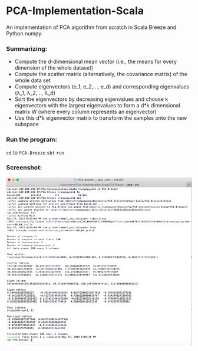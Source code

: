 # PCA-Implementation-Scala

An implementation of PCA algorithm from scratch in Scala Breeze and Python numpy. 

### Summarizing:

* Compute the d-dimensional mean vector (i.e., the means for every dimension of the whole dataset)
* Compute the scatter matrix (alternatively, the covariance matrix) of the whole data set
* Compute eigenvectors (e_1, e_2,..., e_d) and corresponding eigenvalues (λ_1, λ_2,..., λ_d)
* Sort the eigenvectors by decreasing eigenvalues and choose k eigenvectors with the largest eigenvalues to form a d\*k dimensional matrix W (where every column represents an eigenvector)
* Use this d\*k eigenvector matrix to transform the samples onto the new subspace

### Run the program:
`cd` to `PCA-Breeze`
`sbt` 
`run`

### Screenshot:
![alt text](https://github.com/trungnguyencs/PCA-Implementation-Scala/blob/master/git_img/run.png "Screenshot")


